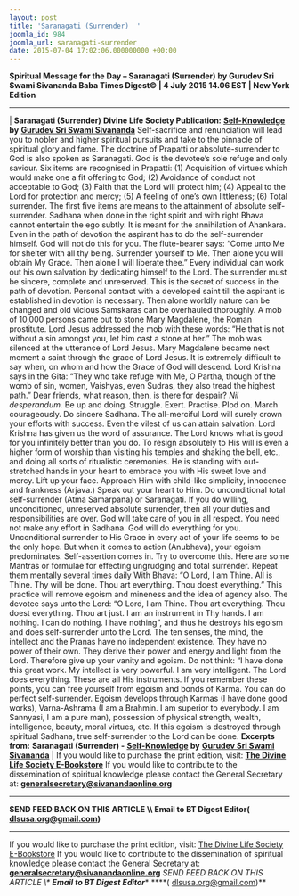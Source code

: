 ```yaml
---
layout: post
title: 'Saranagati (Surrender)  '
joomla_id: 984
joomla_url: saranagati-surrender
date: 2015-07-04 17:02:06.000000000 +00:00
---
```

**Spiritual Message for the Day – Saranagati (Surrender) by Gurudev Sri Swami Sivananda**
**Baba Times Digest© | 4 July 2015 14.06 EST | New York Edition**
* * *
| 
**Saranagati (Surrender)**
**Divine Life Society Publication:** [**Self-Knowledge**](http://www.dlshq.org/download/selfknowledge.htm#_VPID_43) **by** [**Gurudev Sri Swami Sivananda**](http://www.dlshq.org/saints/siva.htm)
Self-sacrifice and renunciation will lead you to nobler and higher spiritual pursuits and take to the pinnacle of spiritual glory and fame.
The doctrine of Prapatti or absolute-surrender to God is also spoken as Saranagati. God is the devotee’s sole refuge and only saviour. Six items are recognised in Prapatti: (1) Acquisition of virtues which would make one a fit offering to God; (2) Avoidance of conduct not acceptable to God; (3) Faith that the Lord will protect him; (4) Appeal to the Lord for protection and mercy; (5) A feeling of one’s own littleness; (6) Total surrender. The first five items are means to the attainment of absolute self-surrender.
Sadhana when done in the right spirit and with right Bhava cannot entertain the ego subtly. It is meant for the annihilation of Ahankara. Even in the path of devotion the aspirant has to do the self-surrender himself. God will not do this for you. The flute-bearer says: “Come unto Me for shelter with all thy being. Surrender yourself to Me. Then alone you will obtain My Grace. Then alone I will liberate thee.”
Every individual can work out his own salvation by dedicating himself to the Lord. The surrender must be sincere, complete and unreserved. This is the secret of success in the path of devotion. Personal contact with a developed saint till the aspirant is established in devotion is necessary. Then alone worldly nature can be changed and old vicious Samskaras can be overhauled thoroughly.
A mob of 10,000 persons came out to stone Mary Magdalene, the Roman prostitute. Lord Jesus addressed the mob with these words: “He that is not without a sin amongst you, let him cast a stone at her.” The mob was silenced at the utterance of Lord Jesus. Mary Magdalene became next moment a saint through the grace of Lord Jesus. It is extremely difficult to say when, on whom and how the Grace of God will descend. Lord Krishna says in the Gita: “They who take refuge with Me, O Partha, though of the womb of sin, women, Vaishyas, even Sudras, they also tread the highest path.” Dear friends, what reason, then, is there for despair? _Nil desperandum._ Be up and doing. Struggle. Exert. Practise. Plod on. March courageously. Do sincere Sadhana. The all-merciful Lord will surely crown your efforts with success. Even the vilest of us can attain salvation. Lord Krishna has given us the word of assurance.
The Lord knows what is good for you infinitely better than you do. To resign absolutely to His will is even a higher form of worship than visiting his temples and shaking the bell, etc., and doing all sorts of ritualistic ceremonies.
He is standing with out-stretched hands in your heart to embrace you with His sweet love and mercy. Lift up your face. Approach Him with child-like simplicity, innocence and frankness (Arjava.) Speak out your heart to Him. Do unconditional total self-surrender (Atma Samarpana) or Saranagati.
If you do willing, unconditioned, unreserved absolute surrender, then all your duties and responsibilities are over. God will take care of you in all respect. You need not make any effort in Sadhana. God will do everything for you.
Unconditional surrender to His Grace in every act of your life seems to be the only hope. But when it comes to action (Anubhava), your egoism predominates. Self-assertion comes in. Try to overcome this.
Here are some Mantras or formulae for effecting ungrudging and total surrender. Repeat them mentally several times daily With Bhava: “O Lord, I am Thine. All is Thine. Thy will be done. Thou art everything. Thou doest everything.” This practice will remove egoism and mineness and the idea of agency also.
The devotee says unto the Lord: “O Lord, I am Thine. Thou art everything. Thou doest everything. Thou art just. I am an instrument in Thy hands. I am nothing. I can do nothing. I have nothing”, and thus he destroys his egoism and does self-surrender unto the Lord.
The ten senses, the mind, the intellect and the Pranas have no independent existence. They have no power of their own. They derive their power and energy and light from the Lord. Therefore give up your vanity and egoism. Do not think: “I have done this great work. My intellect is very powerful. I am very intelligent. The Lord does everything. These are all His instruments. If you remember these points, you can free yourself from egoism and bonds of Karma. You can do perfect self-surrender.
Egoism develops through Karmas (I have done good works), Varna-Ashrama (I am a Brahmin. I am superior to everybody. I am Sannyasi, I am a pure man), possession of physical strength, wealth, intelligence, beauty, moral virtues, etc. If this egoism is destroyed through spiritual Sadhana, true self-surrender to the Lord can be done.
**Excerpts from:** **Saranagati (Surrender) -** [**Self-Knowledge**](http://www.dlshq.org/download/selfknowledge.htm#_VPID_43) **by** **[Gurudev Sri Swami Sivananda](http://www.dlshq.org/saints/siva.htm)**
 |
If you would like to purchase the print edition, visit: **[The Divine Life Society E-Bookstore](http://www.dlshq.org/download/download.htm)**
If you would like to contribute to the dissemination of spiritual knowledge please contact the General Secretary at: [](mailto:%20%3Cscript%20type=%27text/javascript%27%3E%20%3C%21--%20var%20prefix%20=%20%27ma%27%20+%20%27il%27%20+%20%27to%27;%20var%20path%20=%20%27hr%27%20+%20%27ef%27%20+%20%27=%27;%20var%20addy57016%20=%20%27generalsecretary%27%20+%20%27@%27;%20addy57016%20=%20addy57016%20+%20%27sivanandaonline%27%20+%20%27.%27%20+%20%27org%27;%20document.write%28%27%3Ca%20%27%20+%20path%20+%20%27%5C%27%27%20+%20prefix%20+%20%27:%27%20+%20addy57016%20+%20%27%5C%27%3E%27%29;%20document.write%28addy57016%29;%20document.write%28%27%3C%5C/a%3E%27%29;%20//--%3E%5Cn%20%3C/script%3E%3Cscript%20type=%27text/javascript%27%3E%20%3C%21--%20document.write%28%27%3Cspan%20style=%5C%27display:%20none;%5C%27%3E%27%29;%20//--%3E%20%3C/script%3EThis%20email%20address%20is%20being%20protected%20from%20spambots.%20You%20need%20JavaScript%20enabled%20to%20view%20it.%20%3Cscript%20type=%27text/javascript%27%3E%20%3C%21--%20document.write%28%27%3C/%27%29;%20document.write%28%27span%3E%27%29;%20//--%3E%20%3C/script%3E?subject=Contribution%20to%20Dissemination%20of%20Spiritual%20Knowledge) **generalsecretary@sivanandaonline.org**
****
**SEND FEED BACK ON THIS ARTICLE \\\ Email to BT Digest Editor[](mailto:%20%3Cscript%20type=%27text/javascript%27%3E%20%3C%21--%20var%20prefix%20=%20%27ma%27%20+%20%27il%27%20+%20%27to%27;%20var%20path%20=%20%27hr%27%20+%20%27ef%27%20+%20%27=%27;%20var%20addy72654%20=%20%27dlsusa.org%27%20+%20%27@%27;%20addy72654%20=%20addy72654%20+%20%27gmail%27%20+%20%27.%27%20+%20%27com%27;%20document.write%28%27%3Ca%20%27%20+%20path%20+%20%27%5C%27%27%20+%20prefix%20+%20%27:%27%20+%20addy72654%20+%20%27%5C%27%3E%27%29;%20document.write%28addy72654%29;%20document.write%28%27%3C%5C/a%3E%27%29;%20//--%3E%5Cn%20%3C/script%3E%3Cscript%20type=%27text/javascript%27%3E%20%3C%21--%20document.write%28%27%3Cspan%20style=%5C%27display:%20none;%5C%27%3E%27%29;%20//--%3E%20%3C/script%3EThis%20email%20address%20is%20being%20protected%20from%20spambots.%20You%20need%20JavaScript%20enabled%20to%20view%20it.%20%3Cscript%20type=%27text/javascript%27%3E%20%3C%21--%20document.write%28%27%3C/%27%29;%20document.write%28%27span%3E%27%29;%20//--%3E%20%3C/script%3E?subject=DLS%20Posts)( [dlsusa.org@gmail.com](mailto:dlsusa.org@gmail.com))**
* * *
  
If you would like to purchase the print edition, visit: [The Divine Life Society E-Bookstore](http://www.dlshq.org/download/download.htm)
If you would like to contribute to the dissemination of spiritual knowledge please contact the General Secretary at: **[generalsecretary@sivanandaonline.org](mailto:generalsecretary@sivanandaonline.org)**
**SEND FEED BACK ON THIS ARTICLE \\\**  **Email to BT Digest Editor**** [](mailto:%20%3Cscript%20type=%27text/javascript%27%3E%20%3C%21--%20var%20prefix%20=%20%27ma%27%20+%20%27il%27%20+%20%27to%27;%20var%20path%20=%20%27hr%27%20+%20%27ef%27%20+%20%27=%27;%20var%20addy72654%20=%20%27dlsusa.org%27%20+%20%27@%27;%20addy72654%20=%20addy72654%20+%20%27gmail%27%20+%20%27.%27%20+%20%27com%27;%20document.write%28%27%3Ca%20%27%20+%20path%20+%20%27%5C%27%27%20+%20prefix%20+%20%27:%27%20+%20addy72654%20+%20%27%5C%27%3E%27%29;%20document.write%28addy72654%29;%20document.write%28%27%3C%5C/a%3E%27%29;%20//--%3E%5Cn%20%3C/script%3E%3Cscript%20type=%27text/javascript%27%3E%20%3C%21--%20document.write%28%27%3Cspan%20style=%5C%27display:%20none;%5C%27%3E%27%29;%20//--%3E%20%3C/script%3EThis%20email%20address%20is%20being%20protected%20from%20spambots.%20You%20need%20JavaScript%20enabled%20to%20view%20it.%20%3Cscript%20type=%27text/javascript%27%3E%20%3C%21--%20document.write%28%27%3C/%27%29;%20document.write%28%27span%3E%27%29;%20//--%3E%20%3C/script%3E?subject=DLS%20Posts)****( [dlsusa.org@gmail.com](mailto:dlsusa.org@gmail.com))**  
